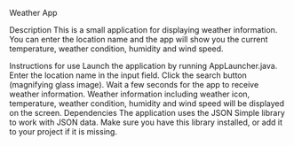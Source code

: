 Weather App

Description
This is a small application for displaying weather information. You can enter the location name and the app will show you the current temperature, weather condition, humidity and wind speed.

Instructions for use
Launch the application by running AppLauncher.java.
Enter the location name in the input field.
Click the search button (magnifying glass image).
Wait a few seconds for the app to receive weather information.
Weather information including weather icon, temperature, weather condition, humidity and wind speed will be displayed on the screen.
Dependencies
The application uses the JSON Simple library to work with JSON data. Make sure you have this library installed, or add it to your project if it is missing.
